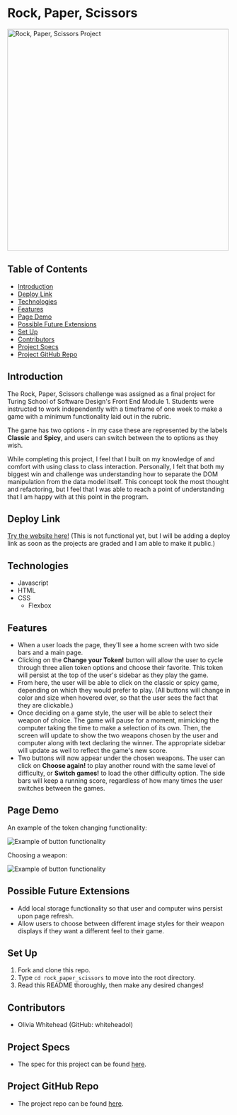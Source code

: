 # Rock, Paper, Scissors

<img width="500" alt="Rock, Paper, Scissors Project" src="https://user-images.githubusercontent.com/96206823/157110347-d362555b-2c6e-4c4b-b8ca-1c6b4f472f5c.png">

## Table of Contents

  - [Introduction](#introduction)
  - [Deploy Link](#deploy-link)
  - [Technologies](#technologies)
  - [Features](#features)
  - [Page Demo](#page-demo)
  - [Possible Future Extensions](#possible-future-extensions)
  - [Set Up](#set-up)
  - [Contributors](#contributors)
  - [Project Specs](#project-specs)
  - [Project GitHub Repo](#project-github-repo)

## Introduction
The Rock, Paper, Scissors challenge was assigned as a final project for Turing School of Software Design's Front End Module 1. Students were instructed to work independently with a timeframe of one week to make a game with a minimum functionality laid out in the rubric.

The game has two options - in my case these are represented by the labels **Classic** and **Spicy**, and users can switch between the to options as they wish.

While completing this project, I feel that I built on my knowledge of and comfort with using class to class interaction. Personally, I felt that both my biggest win and challenge was understanding how to separate the DOM manipulation from the data model itself. This concept took the most thought and refactoring, but I feel that I was able to reach a point of understanding that I am happy with at this point in the program. 

## Deploy Link
[Try the website here!]() (This is not functional yet, but I will be adding a deploy link as soon as the projects are graded and I am able to make it public.)

## Technologies
  - Javascript
  - HTML
  - CSS
    - Flexbox

## Features
- When a user loads the page, they'll see a home screen with two side bars and a main page.
- Clicking on the **Change your Token!** button will allow the user to cycle through three alien token options and choose their favorite. This token will persist at the top of the user's sidebar as they play the game.
- From here, the user will be able to click on the classic or spicy game, depending on which they would prefer to play. (All buttons will change in color and size when hovered over, so that the user sees the fact that they are clickable.)
- Once deciding on a game style, the user will be able to select their weapon of choice. The game will pause for a moment, mimicking the computer taking the time to make a selection of its own. Then, the screen will update to show the two weapons chosen by the user and computer along with text declaring the winner. The appropriate sidebar will update as well to reflect the game's new score.
- Two buttons will now appear under the chosen weapons. The user can click on **Choose again!** to play another round with the same level of difficulty, or **Switch games!** to load the other difficulty option. The side bars will keep a running score, regardless of how many times the user switches between the games.

## Page Demo
An example of the token changing functionality:

![Example of button functionality](https://media.giphy.com/media/EAf1r6v3IkPC265t3T/giphy.gif)

Choosing a weapon:

![Example of button functionality](https://media.giphy.com/media/eW42RvArwnwsXIVG7e/giphy.gif)

## Possible Future Extensions
- Add local storage functionality so that user and computer wins persist upon page refresh.
- Allow users to choose between different image styles for their weapon displays if they want a different feel to their game.

## Set Up
1. Fork and clone this repo.
2. Type `cd rock_paper_scissors` to move into the root directory.
3. Read this README thoroughly, then make any desired changes!

## Contributors
- Olivia Whitehead (GitHub: whiteheadol)

## Project Specs
- The spec for this project can be found [here](https://frontend.turing.edu/projects/module-1/rock-paper-scissors-solo.html).

## Project GitHub Repo
- The project repo can be found [here](https://github.com/whiteheadol/rock_paper_scissors).
